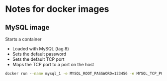 # Notes for docker images

## MySQL image

Starts a container
- Loaded with MySQL (tag 8)
- Sets the default password
- Sets the default TCP port
- Maps the TCP port to a port on the host

```cmd
docker run --name mysql_1 -e MYSQL_ROOT_PASSWORD=123456 -e MYSQL_TCP_PORT=3307 -p 3307:3307 -d mysql:8
```
